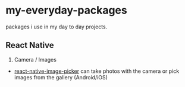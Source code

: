 # my-everyday-packages
packages i use in my day to day projects.

## React Native
1. Camera / Images
  - [react-native-image-picker](https://github.com/react-native-community/react-native-image-picker) can take photos with the camera or pick images from the gallery (Android/iOS)
